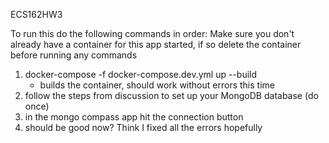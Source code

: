 ECS162HW3

To run this do the following commands in order:
Make sure you don't already have a container for this app started, if so delete the container before running any commands
1. docker-compose -f docker-compose.dev.yml up --build 
    * builds the container, should work without errors this time
2. follow the steps from discussion to set up your MongoDB database (do once)
3. in the mongo compass app hit the connection button
4. should be good now? Think I fixed all the errors hopefully